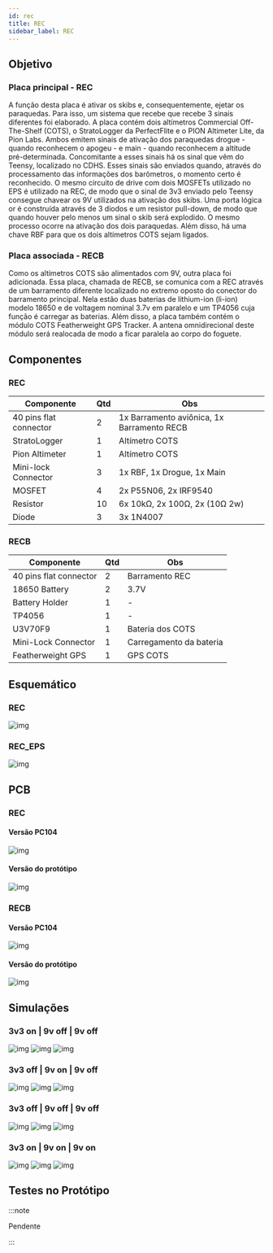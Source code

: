 ```yaml
---
id: rec
title: REC
sidebar_label: REC
---
```


## Objetivo
### Placa principal - REC
A função desta placa é ativar os skibs e, consequentemente, ejetar os paraquedas. Para isso, um sistema que recebe que recebe 3 sinais diferentes foi elaborado. A placa contém dois altímetros Commercial Off-The-Shelf (COTS), o StratoLogger da PerfectFlite e o PION Altimeter Lite, da Pion Labs. Ambos emitem sinais de ativação dos paraquedas drogue - quando reconhecem o apogeu - e main - quando reconhecem a altitude pré-determinada. Concomitante a esses sinais há os sinal que vêm do Teensy, localizado no CDHS. Esses sinais são enviados quando, através do processamento das informações dos barômetros, o momento certo é reconhecido. O mesmo circuito de drive com dois MOSFETs utilizado no EPS é utilizado na REC, de modo que o sinal de 3v3 enviado pelo Teensy consegue chavear os 9V utilizados na ativação dos skibs. Uma porta lógica or é construída através de 3 diodos e um resistor pull-down, de modo que quando houver pelo menos um sinal o skib será explodido. O mesmo processo ocorre na ativação dos dois paraquedas. Além disso, há uma chave RBF para que os dois altímetros COTS sejam ligados.

### Placa associada - RECB
Como os altímetros COTS são alimentados com 9V, outra placa foi adicionada. Essa placa, chamada de RECB, se comunica com a REC através de um barramento diferente localizado no extremo oposto do conector do barramento principal. Nela estão duas baterias de lithium-ion (li-ion) modelo 18650 e de voltagem nominal 3.7v em paralelo e um TP4056 cuja função é carregar as baterias. Além disso, a placa também contém o módulo COTS Featherweight GPS Tracker. A antena omnidirecional deste módulo será realocada de modo a ficar paralela ao corpo do foguete.

## Componentes
### REC

|  Componente               |      Qtd      |  Obs  |
| -------------             |  -----------  |  ------ |
| 40 pins flat connector    |       2       | 1x Barramento aviônica, 1x Barramento RECB |
| StratoLogger              |       1       | Altímetro COTS |
| Pion Altimeter            |       1       | Altímetro COTS |
| Mini-lock Connector       |       3       | 1x RBF, 1x Drogue, 1x Main |
| MOSFET                    |       4       | 2x P55N06, 2x IRF9540 |
| Resistor                  |       10      | 6x 10kΩ, 2x 100Ω, 2x (10Ω 2w) |
| Diode                     |       3       | 3x 1N4007 |

### RECB
|  Componente               |      Qtd      |  Obs  |
| -------------             |  -----------  |  ------ |
| 40 pins flat connector    |       2       | Barramento REC |
| 18650 Battery             |       2       | 3.7V |
| Battery Holder            |       1       | - |
| TP4056                    |       1       | - |
| U3V70F9                   |       1       | Bateria dos COTS |
| Mini-Lock Connector       |       1       | Carregamento da bateria |
| Featherweight GPS         |       1       | GPS COTS |

## Esquemático
### REC
![img](/img/docs/aurora/hardware/rec_schem.jpg)
### REC_EPS
![img](/img/docs/aurora/hardware/recb_schem.jpg)

## PCB
### REC
#### Versão PC104
![img](/img/docs/aurora/hardware/rec_104pcb.jpg)

#### Versão do protótipo
![img](/img/docs/aurora/hardware/rec_87pcb.jpg)

### RECB
#### Versão PC104
![img](/img/docs/aurora/hardware/recb_104pcb.jpg)

#### Versão do protótipo
![img](/img/docs/aurora/hardware/recb_87pcb.jpg)

## Simulações
### 3v3 on | 9v off | 9v off
![img](/img/docs/aurora/hardware/rec_3v3on_i.png)
![img](/img/docs/aurora/hardware/rec_3v3on_v.png)
![img](/img/docs/aurora/hardware/rec_3v3on_w.png)

### 3v3 off | 9v on | 9v off
![img](/img/docs/aurora/hardware/rec_9von_i.png)
![img](/img/docs/aurora/hardware/rec_9von_v.png)
![img](/img/docs/aurora/hardware/rec_9von_w.png)

### 3v3 off | 9v off | 9v off
![img](/img/docs/aurora/hardware/rec_alloff_i.png)
![img](/img/docs/aurora/hardware/rec_alloff_v.png)
![img](/img/docs/aurora/hardware/rec_alloff_w.png)

### 3v3 on | 9v on | 9v on
![img](/img/docs/aurora/hardware/rec_allon_i.png)
![img](/img/docs/aurora/hardware/rec_allon_v.png)
![img](/img/docs/aurora/hardware/rec_allon_w.png)

## Testes no Protótipo

:::note

Pendente

:::
